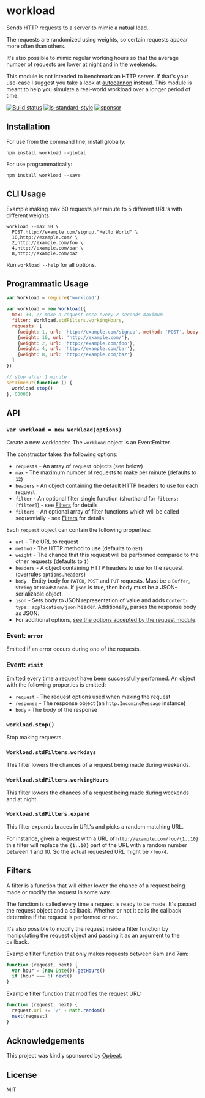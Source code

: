 # workload

Sends HTTP requests to a server to mimic a natual load.

The requests are randomized using weights, so certain requests appear
more often than others.

It's also possible to mimic regular working hours so that the average
number of requests are lower at night and in the weekends.

This module is not intended to benchmark an HTTP server. If that's your
use-case I suggest you take a look at
[autocannon](https://github.com/mcollina/autocannon) instead. This
module is meant to help you simulate a real-world workload over a longer
period of time.

[![Build status](https://travis-ci.org/watson/workload.svg?branch=master)](https://travis-ci.org/watson/workload)
[![js-standard-style](https://img.shields.io/badge/code%20style-standard-brightgreen.svg?style=flat)](https://github.com/feross/standard)
[![sponsor](https://img.shields.io/badge/sponsored%20by-Opbeat-3360A3.svg)](https://opbeat.com)

## Installation

For use from the command line, install globally:

```
npm install workload --global
```

For use programmatically:

```
npm install workload --save
```

## CLI Usage

Example making max 60 requests per minute to 5 different URL's with
different weights:

```
workload --max 60 \
  POST,http://example.com/signup,"Hello World" \
  10,http://example.com/ \
  2,http://example.com/foo \
  4,http://example.com/bar \
  8,http://example.com/baz
```

Run `workload --help` for all options.

## Programmatic Usage

```js
var Workload = require('workload')

var workload = new Workload({
  max: 30, // make a request once every 2 seconds maximum
  filter: Workload.stdFilters.workingHours,
  requests: [
    {weight: 1, url: 'http://example.com/signup', method: 'POST', body: '...'},
    {weight: 10, url: 'http://example.com/'},
    {weight: 2, url: 'http://example.com/foo'},
    {weight: 4, url: 'http://example.com/bar'},
    {weight: 8, url: 'http://example.com/baz'}
  ]
})

// stop after 1 minute
setTimeout(function () {
  workload.stop()
}, 60000)
```

## API

### `var workload = new Workload(options)`

Create a new workloader. The `workload` object is an EventEmitter.

The constructor takes the following options:

- `requests` - An array of `request` objects (see below)
- `max` - The maximum number of requests to make per minute (defaults to
  `12`)
- `headers` - An object containing the default HTTP headers to use for
  each request
- `filter` - An optional filter single function (shorthand for `filters:
  [filter]`) - see [Filters](#filters) for details
- `filters` - An optional array of filter functions which will be called
  sequentially - see [Filters](#filters) for details

Each `request` object can contain the following properties:

- `url` - The URL to request
- `method` - The HTTP method to use (defaults to `GET`)
- `weight` - The chance that this request will be performed compared to
  the other requests (defaults to `1`)
- `headers` - A object containing HTTP headers to use for the request
  (overrules `options.headers`)
- `body` - Entity body for `PATCH`, `POST` and `PUT` requests. Must be a
  `Buffer`, `String` or `ReadStream`. If `json` is true, then body must
  be a JSON-serializable object.
- `json` - Sets body to JSON representation of value and adds
  `Content-type: application/json` header. Additionally, parses the
  response body as JSON.
- For additional options, [see the options accepted by the request
  module](https://github.com/request/request#requestoptions-callback).

### Event: `error`

Emitted if an error occurs during one of the requests.

### Event: `visit`

Emitted every time a request have been successfully performed. An object
with the following properties is emitted:

- `request` - The request options used when making the request
- `response` - The response object (an `http.IncomingMessage` instance)
- `body` - The body of the response

### `workload.stop()`

Stop making requests.

### `Workload.stdFilters.workdays`

This filter lowers the chances of a request being made during weekends.

### `Workload.stdFilters.workingHours`

This filter lowers the chances of a request being made during weekends
and at night.

### `Workload.stdFilters.expand`

This filter expands braces in URL's and picks a random matching URL.

For instance, given a request with a URL of
`http://example.com/foo/{1..10}` this filter will replace the `{1..10}`
part of the URL with a random number between 1 and 10. So the actual
requested URL might be `/foo/4`.

## Filters

A filter is a function that will either lower the chance of a request
being made or modify the request in some way.

The function is called every time a request is ready to be made. It's
passed the request object and a callback. Whether or not it calls the
callback determins if the request is performed or not.

It's also possible to modify the request inside a filter function by
manipulating the request object and passing it as an argument to the
callback.

Example filter function that only makes requests between 6am and 7am:

```js
function (request, next) {
  var hour = (new Date()).getHours()
  if (hour === 6) next()
}
```

Example filter function that modifies the request URL:

```js
function (request, next) {
  request.url += '/' + Math.random()
  next(request)
}
```

## Acknowledgements

This project was kindly sponsored by [Opbeat](https://opbeat.com).

## License

MIT
